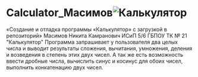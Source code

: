 # Calculator_Масимов![Калькулятор](https://user-images.githubusercontent.com/121354923/209658096-1dc05959-761a-4016-98f7-b426d25b80c7.PNG)
«Создание и отладка программы «Калькулятор» с загрузкой в репозиторий»
Масимов Никита Камранович ИСиП 5/6
ГБПОУ ТК № 21
"Калькулятор"
Программа запрашивает у пользователя два целых числа и выводит результаты сложения,  вычитания, умножения,  деления  и  возведения  в  степень этих  двух чисел. А так же есть возможность ввести дробные числа, вычислить синус и косинус для обоих чисел, выполнить конкатенацию двух чисел.
